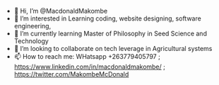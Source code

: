 - 👋 Hi, I’m @MacdonaldMakombe
- 👀 I’m interested in Learning coding, website designing, software engineering, 
- 🌱 I’m currently learning Master of Philosophy in Seed Science and Technology
- 💞️ I’m looking to collaborate on tech leverage in Agricultural systems
- 📫 How to reach me: WHatsapp +263779405797 ; https://www.linkedin.com/in/macdonaldmakombe/ ; https://twitter.com/MakombeMcDonald
<!---
